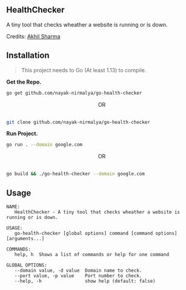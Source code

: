 ## HealthChecker

A tiny tool that checks wheather a website is running or is down.

Credits: [Akhil Sharma](https://github.com/AkhilSharma90)

## Installation

> This project needs to Go (At least 1.13) to compile.

**Get the Repo.**

```bash
go get github.com/nayak-nirmalya/go-health-checker
```

<div align="center">OR</div>
<br>

```bash
git clone github.com/nayak-nirmalya/go-health-checker
```

**Run Project.**

```bash
go run . --domain google.com
```

<div align="center">OR</div>
<br>

```bash
go build && ./go-health-checker --domain google.com
```

## Usage

```
NAME:
   HealthChecker - A tiny tool that checks wheather a website is running or is down.

USAGE:
   go-health-checker [global options] command [command options] [arguments...]

COMMANDS:
   help, h  Shows a list of commands or help for one command

GLOBAL OPTIONS:
   --domain value, -d value  Domain name to check.
   --port value, -p value    Port number to check.
   --help, -h                show help (default: false)
```
